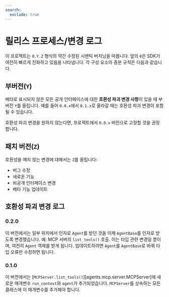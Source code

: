 ```yaml
---
search:
  exclude: true
---
```

# 릴리스 프로세스/변경 로그

이 프로젝트는 `0.Y.Z` 형식의 약간 수정된 시맨틱 버저닝을 따릅니다. 앞의 `0`은 SDK가 여전히 빠르게 진화하고 있음을 나타냅니다. 각 구성 요소의 증분 규칙은 다음과 같습니다.

## 부버전(`Y`)

베타로 표시되지 않은 모든 공개 인터페이스에 대한 **호환성 파괴 변경 사항**이 있을 때 부버전 `Y`를 올립니다. 예를 들어 `0.0.x`에서 `0.1.x`로 올라갈 때는 호환성 파괴 변경이 포함될 수 있습니다.

호환성 파괴 변경을 원하지 않는다면, 프로젝트에서 `0.0.x` 버전으로 고정할 것을 권장합니다.

## 패치 버전(`Z`)

호환성을 깨지 않는 변경에 대해서는 `Z`를 올립니다:

- 버그 수정
- 새로운 기능
- 비공개 인터페이스 변경
- 베타 기능 업데이트

## 호환성 파괴 변경 로그

### 0.2.0

이 버전에서는 일부 위치에서 인자로 `Agent`를 받던 것을 이제 `AgentBase`를 인자로 받도록 변경했습니다. 예: MCP 서버의 `list_tools()` 호출. 이는 타입 관련 변경일 뿐이며, 여전히 `Agent` 객체를 받게 됩니다. 업데이트하려면 `Agent`를 `AgentBase`로 바꿔 타입 오류만 수정하면 됩니다.

### 0.1.0

이 버전에서는 [`MCPServer.list_tools()`][agents.mcp.server.MCPServer]에 새로운 매개변수 `run_context`와 `agent`가 추가되었습니다. `MCPServer`를 상속하는 모든 클래스에 이 매개변수를 추가해야 합니다.